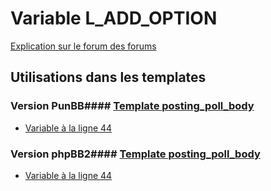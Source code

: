 # Variable L_ADD_OPTION
[Explication sur le forum des forums](http://forum.forumactif.com/t294113-listing-des-variables#L_ADD_OPTION)
## Utilisations dans les templates
### Version PunBB#### [Template posting_poll_body](punbb/posting_poll_body.md)
* [Variable à la ligne 44](../punbb/posting_poll_body.tpl#L44)
### Version phpBB2#### [Template posting_poll_body](subsilver/posting_poll_body.md)
* [Variable à la ligne 44](../subsilver/posting_poll_body.tpl#L44)
